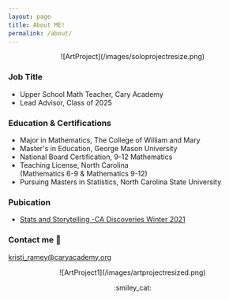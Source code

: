 ```yaml
---
layout: page
title: About ME! 
permalink: /about/
---
```

<p align="center">
![ArtProject](/images/soloprojectresize.png) 

### Job Title

* Upper School Math Teacher, Cary Academy
* Lead Advisor, Class of 2025

### Education & Certifications

* Major in Mathematics, The College of William and Mary
* Master's in Education, George Mason University
* National Board Certification, 9-12 Mathematics
* Teaching License, North Carolina <br>
     (Mathematics 6-9 & Mathematics 9-12) 
* Pursuing Masters in Statistics, North Carolina State University

### Pubication
 
* [Stats and Storytelling -CA Discoveries Winter 2021](https://www.caryacademy.org/ca-experience/publications/)

### Contact me 👋

[kristi_ramey@caryacademy.org](mailto:kristi_ramey@caryacademy.org)
     
<p align="center">
![ArtProject1](/images/artprojectresized.png)

<p align="center"> :smiley_cat:
